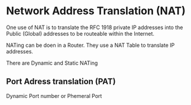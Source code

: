# Network Address Translation (NAT)

One use of NAT is to translate the RFC 1918 private IP addresses into the Public (Global) addresses to be routeable within the Internet.

NATing can be doen in a Router. They use a NAT Table to translate IP addresses.

There are Dynamic and Static NATing

## Port Adress translation (PAT)
Dynamic Port number or Phemeral Port
